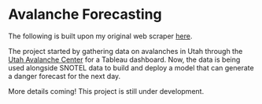 # Avalanche Forecasting

The following is built upon my original web scraper [here](https://github.com/dallinmoore/utah_avy_webscraping).

The project started by gathering data on avalanches in Utah through the [Utah Avalanche Center](https://utahavalanchecenter.org/) for a Tableau dashboard. Now, the data is being used alongside SNOTEL data to build and deploy a model that can generate a danger forecast for the next day.

More details coming! This project is still under development.
